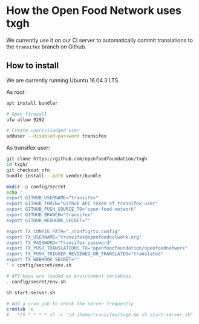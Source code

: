 # How the Open Food Network uses txgh

We currently use it on our CI server to automatically commit translations to
the `transifex` branch on Github.

## How to install

We are currently running Ubuntu 16.04.3 LTS.

As root:

```sh
apt install bundler

# Open firewall
ufw allow 9292

# Create unpriviledged user
adduser --disabled-password transifex
```

As transifex user:

```sh
git clone https://github.com/openfoodfoundation/txgh
cd txgh/
git checkout ofn
bundle install --path vendor/bundle

mkdir -p config/secret
echo '
export GITHUB_USERNAME="transifex"
export GITHUB_TOKEN="Github API token of transifex user"
export GITHUB_PUSH_SOURCE_TO="open-food-network"
export GITHUB_BRANCH="transifex"
export GITHUB_WEBHOOK_SECRET=""

export TX_CONFIG_PATH="./config/tx.config"
export TX_USERNAME="transifex@openfoodnetwork.org"
export TX_PASSWORD="Transifex password"
export TX_PUSH_TRANSLATIONS_TO="openfoodfoundation/openfoodnetwork"
export TX_PUSH_TRIGGER_REVIEWED_OR_TRANSLATED="translated"
export TX_WEBHOOK_SECRET=""
' > config/secret/env.sh

# API keys are loaded as environment variables.
. config/secret/env.sh

sh start-server.sh

# Add a cron job to check the server frequently
crontab -e
#   */5 * * * * sh -c "cd /home/transifex/txgh && sh start-server.sh"
```
